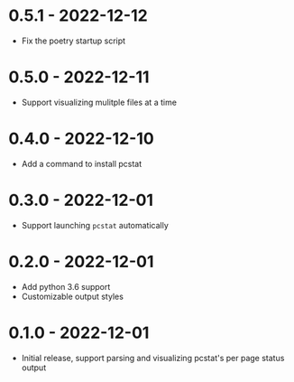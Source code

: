 # 0.5.1 - 2022-12-12
* Fix the poetry startup script
# 0.5.0 - 2022-12-11
* Support visualizing mulitple files at a time
# 0.4.0 - 2022-12-10
* Add a command to install pcstat
# 0.3.0 - 2022-12-01
* Support launching `pcstat` automatically
# 0.2.0 - 2022-12-01
* Add python 3.6 support
* Customizable output styles
# 0.1.0 - 2022-12-01
* Initial release, support parsing and visualizing pcstat's per page status output